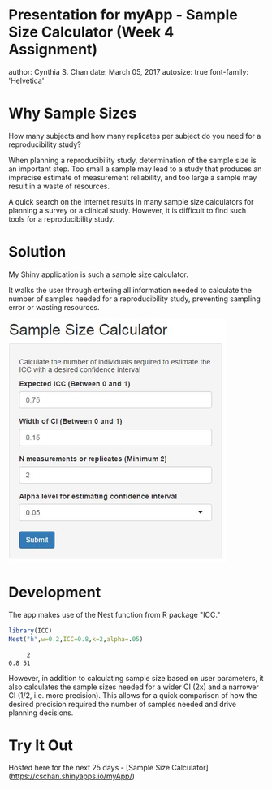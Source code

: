 Presentation for myApp - Sample Size Calculator (Week 4 Assignment)
========================================================
author: Cynthia S. Chan
date: March 05, 2017
autosize: true
font-family: 'Helvetica'

Why Sample Sizes
========================================================

How many subjects and how many replicates per subject do you need for a reproducibility study?

When planning a reproducibility study, determination of the sample size is an important step.  Too small a sample may lead to a study that produces an imprecise estimate of measurement reliability, and too large a sample may result in a waste of resources.

A quick search on the internet results in many sample size calculators for planning a survey or a clinical study.  However, it is difficult to find such tools for a reproducibility study.



Solution
========================================================

My Shiny application is such a sample size calculator.

It walks the user through entering all information needed to calculate the number of samples needed for a reproducibility study, preventing sampling error or wasting resources. 


![Check it out](appImage.png)


Development
========================================================
The app makes use of the Nest function from R package "ICC."


```r
library(ICC)
Nest("h",w=0.2,ICC=0.8,k=2,alpha=.05)
```

```
     2
0.8 51
```

However, in addition to calculating sample size based on user parameters, it also calculates the sample sizes needed for a wider CI (2x) and a narrower CI (1/2, i.e. more precision).  This allows for a quick comparison of how the desired precision required the number of samples needed and drive planning decisions.


Try It Out
========================================================

Hosted here for the next 25 days -
[Sample Size Calculator] (https://cschan.shinyapps.io/myApp/)
